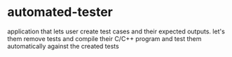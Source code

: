 # automated-tester

application that lets user create test cases and their expected outputs. let's them remove tests and compile their C/C++ program and test them automatically against the created tests
